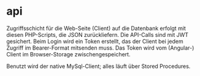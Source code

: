 # api
 
Zugriffsschicht für die Web-Seite (Client) auf die Datenbank erfolgt mit diesen PHP-Scripts, die JSON zurückliefern. Die API-Calls sind mit JWT gesichert. Beim Login wird ein Token erstellt, das der Client bei jedem Zugriff im Bearer-Format mitsenden muss. Das Token wird vom (Angular-) Client im Browser-Storage zwischengespeichert.

Benutzt wird der native MySql-Client; alles läuft über Stored Procedures.
